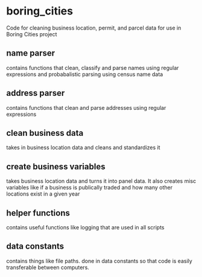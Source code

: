 # boring_cities
Code for cleaning business location, permit, and parcel data for use in Boring Cities project

## name parser
contains functions that clean, classify and parse names using regular expressions and probabalistic parsing using census name data

## address parser
contains functions that clean and parse addresses using regular expressions

## clean business data
takes in business location data and cleans and standardizes it

## create business variables
takes business location data and turns it into panel data. It also creates misc variables like if a business is publically traded 
and how many other locations exist in a given year

## helper functions
contains useful functions like logging that are used in all scripts

## data constants
contains things like file paths. done in data constants so that code is easily transferable between computers. 
